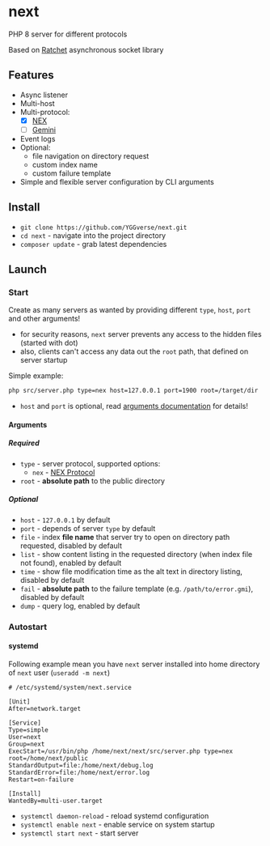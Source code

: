 # next

PHP 8 server for different protocols

Based on [Ratchet](https://github.com/ratchetphp/Ratchet) asynchronous socket library

## Features

* Async listener
* Multi-host
* Multi-protocol:
  * [x] [NEX](https://nightfall.city/nex/info/specification.txt)
  * [ ] [Gemini](https://geminiprotocol.net)
* Event logs
* Optional:
  * file navigation on directory request
  * custom index name
  * custom failure template
* Simple and flexible server configuration by CLI arguments

## Install

* `git clone https://github.com/YGGverse/next.git`
* `cd next` - navigate into the project directory
* `composer update` - grab latest dependencies

## Launch

### Start

Create as many servers as wanted by providing different `type`, `host`, `port` and other arguments!

* for security reasons, `next` server prevents any access to the hidden files (started with dot)
* also, clients can't access any data out the `root` path, that defined on server startup

Simple example:

``` bash
php src/server.php type=nex host=127.0.0.1 port=1900 root=/target/dir
```

* `host` and `port` is optional, read [arguments documentation](#arguments) for details!

#### Arguments

##### Required

* `type` - server protocol, supported options:
  * `nex` - [NEX Protocol](https://nightfall.city/nex/info/specification.txt)
* `root` - **absolute path** to the public directory

##### Optional

* `host` - `127.0.0.1` by default
* `port` - depends of server `type` by default
* `file` - index **file name** that server try to open on directory path requested, disabled by default
* `list` - show content listing in the requested directory (when index file not found), enabled by default
* `time` - show file modification time as the alt text in directory listing, disabled by default
* `fail` - **absolute path** to the failure template (e.g. `/path/to/error.gmi`), disabled by default
* `dump` - query log, enabled by default

### Autostart

#### systemd

Following example mean you have `next` server installed into home directory of `next` user (`useradd -m next`)

``` next.service
# /etc/systemd/system/next.service

[Unit]
After=network.target

[Service]
Type=simple
User=next
Group=next
ExecStart=/usr/bin/php /home/next/next/src/server.php type=nex root=/home/next/public
StandardOutput=file:/home/next/debug.log
StandardError=file:/home/next/error.log
Restart=on-failure

[Install]
WantedBy=multi-user.target
```

* `systemctl daemon-reload` - reload systemd configuration
* `systemctl enable next` - enable service on system startup
* `systemctl start next` - start server

